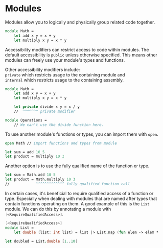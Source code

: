 # Modules

Modules allow you to logically and physically group related code together.

```fsharp
module Math =
    let add x y = x + y
    let multiply x y = x * y
```

Accessibility modifiers can restrict access to code within modules.
The default accessibility is `public` unless otherwise specified.
This means other modules can freely use your module's types and functions.

Other accessibility modifiers include:  
`private` which restricts usage to the containing module and  
`internal` which restricts usage to the containing assembly.  

```fsharp
module Math =
    let add x y = x + y
    let multiply x y = x * y

    let private divide x y = x / y
    //  ^^^^^^^ private modifier

module Operations =
    // We can't use the divide function here.
```

To use another module's functions or types, you can import them with `open`.

```fsharp
open Math // import functions and types from module

let sum = add 10 5
let product = multiply 10 3
```

Another option is to use the fully qualified name of the function or type.

```fsharp
let sum = Math.add 10 5
let product = Math.multiply 10 3
//            ^^^^^^^^^^^^^ fully qualified function call

```

In certain cases, it's beneficial to require qualified access of a function or type. Especially when dealing with modules that are named after types that contain functions operating on them. A good example of this is the `List` module. We can do this by annotating a module with `[<RequireQualifiedAccess>]`.

```fsharp
[<RequireQualifiedAccess>]
module List =
    let double (list: int list) = list |> List.map (fun elem -> elem * 2)

let doubled = List.double [1..10]
```